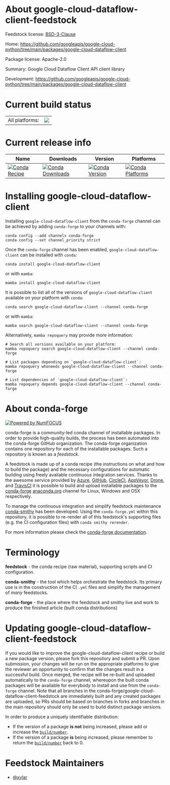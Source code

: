 About google-cloud-dataflow-client-feedstock
============================================

Feedstock license: [BSD-3-Clause](https://github.com/conda-forge/google-cloud-dataflow-client-feedstock/blob/main/LICENSE.txt)

Home: https://github.com/googleapis/google-cloud-python/tree/main/packages/google-cloud-dataflow-client

Package license: Apache-2.0

Summary: Google Cloud Dataflow Client API client library

Development: https://github.com/googleapis/google-cloud-python/tree/main/packages/google-cloud-dataflow-client

Current build status
====================


<table><tr><td>All platforms:</td>
    <td>
      <a href="https://dev.azure.com/conda-forge/feedstock-builds/_build/latest?definitionId=18693&branchName=main">
        <img src="https://dev.azure.com/conda-forge/feedstock-builds/_apis/build/status/google-cloud-dataflow-client-feedstock?branchName=main">
      </a>
    </td>
  </tr>
</table>

Current release info
====================

| Name | Downloads | Version | Platforms |
| --- | --- | --- | --- |
| [![Conda Recipe](https://img.shields.io/badge/recipe-google--cloud--dataflow--client-green.svg)](https://anaconda.org/conda-forge/google-cloud-dataflow-client) | [![Conda Downloads](https://img.shields.io/conda/dn/conda-forge/google-cloud-dataflow-client.svg)](https://anaconda.org/conda-forge/google-cloud-dataflow-client) | [![Conda Version](https://img.shields.io/conda/vn/conda-forge/google-cloud-dataflow-client.svg)](https://anaconda.org/conda-forge/google-cloud-dataflow-client) | [![Conda Platforms](https://img.shields.io/conda/pn/conda-forge/google-cloud-dataflow-client.svg)](https://anaconda.org/conda-forge/google-cloud-dataflow-client) |

Installing google-cloud-dataflow-client
=======================================

Installing `google-cloud-dataflow-client` from the `conda-forge` channel can be achieved by adding `conda-forge` to your channels with:

```
conda config --add channels conda-forge
conda config --set channel_priority strict
```

Once the `conda-forge` channel has been enabled, `google-cloud-dataflow-client` can be installed with `conda`:

```
conda install google-cloud-dataflow-client
```

or with `mamba`:

```
mamba install google-cloud-dataflow-client
```

It is possible to list all of the versions of `google-cloud-dataflow-client` available on your platform with `conda`:

```
conda search google-cloud-dataflow-client --channel conda-forge
```

or with `mamba`:

```
mamba search google-cloud-dataflow-client --channel conda-forge
```

Alternatively, `mamba repoquery` may provide more information:

```
# Search all versions available on your platform:
mamba repoquery search google-cloud-dataflow-client --channel conda-forge

# List packages depending on `google-cloud-dataflow-client`:
mamba repoquery whoneeds google-cloud-dataflow-client --channel conda-forge

# List dependencies of `google-cloud-dataflow-client`:
mamba repoquery depends google-cloud-dataflow-client --channel conda-forge
```


About conda-forge
=================

[![Powered by
NumFOCUS](https://img.shields.io/badge/powered%20by-NumFOCUS-orange.svg?style=flat&colorA=E1523D&colorB=007D8A)](https://numfocus.org)

conda-forge is a community-led conda channel of installable packages.
In order to provide high-quality builds, the process has been automated into the
conda-forge GitHub organization. The conda-forge organization contains one repository
for each of the installable packages. Such a repository is known as a *feedstock*.

A feedstock is made up of a conda recipe (the instructions on what and how to build
the package) and the necessary configurations for automatic building using freely
available continuous integration services. Thanks to the awesome service provided by
[Azure](https://azure.microsoft.com/en-us/services/devops/), [GitHub](https://github.com/),
[CircleCI](https://circleci.com/), [AppVeyor](https://www.appveyor.com/),
[Drone](https://cloud.drone.io/welcome), and [TravisCI](https://travis-ci.com/)
it is possible to build and upload installable packages to the
[conda-forge](https://anaconda.org/conda-forge) [anaconda.org](https://anaconda.org/)
channel for Linux, Windows and OSX respectively.

To manage the continuous integration and simplify feedstock maintenance
[conda-smithy](https://github.com/conda-forge/conda-smithy) has been developed.
Using the ``conda-forge.yml`` within this repository, it is possible to re-render all of
this feedstock's supporting files (e.g. the CI configuration files) with ``conda smithy rerender``.

For more information please check the [conda-forge documentation](https://conda-forge.org/docs/).

Terminology
===========

**feedstock** - the conda recipe (raw material), supporting scripts and CI configuration.

**conda-smithy** - the tool which helps orchestrate the feedstock.
                   Its primary use is in the construction of the CI ``.yml`` files
                   and simplify the management of *many* feedstocks.

**conda-forge** - the place where the feedstock and smithy live and work to
                  produce the finished article (built conda distributions)


Updating google-cloud-dataflow-client-feedstock
===============================================

If you would like to improve the google-cloud-dataflow-client recipe or build a new
package version, please fork this repository and submit a PR. Upon submission,
your changes will be run on the appropriate platforms to give the reviewer an
opportunity to confirm that the changes result in a successful build. Once
merged, the recipe will be re-built and uploaded automatically to the
`conda-forge` channel, whereupon the built conda packages will be available for
everybody to install and use from the `conda-forge` channel.
Note that all branches in the conda-forge/google-cloud-dataflow-client-feedstock are
immediately built and any created packages are uploaded, so PRs should be based
on branches in forks and branches in the main repository should only be used to
build distinct package versions.

In order to produce a uniquely identifiable distribution:
 * If the version of a package **is not** being increased, please add or increase
   the [``build/number``](https://docs.conda.io/projects/conda-build/en/latest/resources/define-metadata.html#build-number-and-string).
 * If the version of a package **is** being increased, please remember to return
   the [``build/number``](https://docs.conda.io/projects/conda-build/en/latest/resources/define-metadata.html#build-number-and-string)
   back to 0.

Feedstock Maintainers
=====================

* [@xylar](https://github.com/xylar/)

